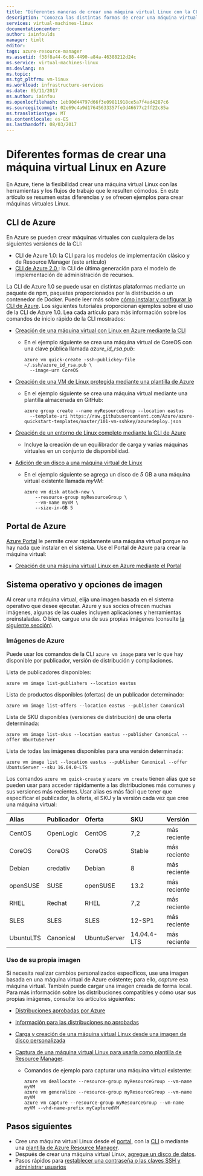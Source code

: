 ```yaml
---
title: "Diferentes maneras de crear una máquina virtual Linux con la CLI de Azure 1.0 | Documentos de Microsoft"
description: "Conozca las distintas formas de crear una máquina virtual Linux en Azure, y obtenga vínculos a herramientas y tutoriales para cada método."
services: virtual-machines-linux
documentationcenter: 
author: iainfoulds
manager: timlt
editor: 
tags: azure-resource-manager
ms.assetid: f38f8a44-6c88-4490-a84a-46388212d24c
ms.service: virtual-machines-linux
ms.devlang: na
ms.topic: 
ms.tgt_pltfrm: vm-linux
ms.workload: infrastructure-services
ms.date: 05/11/2017
ms.author: iainfou
ms.openlocfilehash: 1eb90d44797d66f3e09811918ce5a7f4ad4287c6
ms.sourcegitcommit: 02e69c4a9d17645633357fe3d46677c2ff22c85a
ms.translationtype: MT
ms.contentlocale: es-ES
ms.lasthandoff: 08/03/2017
---
```

# <a name="different-ways-to-create-a-linux-virtual-machine-in-azure"></a>Diferentes formas de crear una máquina virtual Linux en Azure
En Azure, tiene la flexibilidad crear una máquina virtual Linux con las herramientas y los flujos de trabajo que le resulten cómodos. En este artículo se resumen estas diferencias y se ofrecen ejemplos para crear máquinas virtuales Linux.

## <a name="azure-cli"></a>CLI de Azure
En Azure se pueden crear máquinas virtuales con cualquiera de las siguientes versiones de la CLI:

- CLI de Azure 1.0: la CLI para los modelos de implementación clásico y de Resource Manager (este artículo)
- [CLI de Azure 2.0 ](../windows/creation-choices.md): la CLI de última generación para el modelo de implementación de administración de recursos.

La CLI de Azure 1.0 se puede usar en distintas plataformas mediante un paquete de npm, paquetes proporcionados por la distribución o un contenedor de Docker. Puede leer más sobre [cómo instalar y configurar la CLI de Azure](../../cli-install-nodejs.md). Los siguientes tutoriales proporcionan ejemplos sobre el uso de la CLI de Azure 1.0. Lea cada artículo para más información sobre los comandos de inicio rápido de la CLI mostrados:

* [Creación de una máquina virtual con Linux en Azure mediante la CLI](quick-create-cli-nodejs.md)
  
  * En el ejemplo siguiente se crea una máquina virtual de CoreOS con una clave pública llamada *azure_id_rsa.pub*:
    
    ```azurecli
    azure vm quick-create -ssh-publickey-file ~/.ssh/azure_id_rsa.pub \
      --image-urn CoreOS
    ```
* [Creación de una VM de Linux protegida mediante una plantilla de Azure](create-ssh-secured-vm-from-template.md)
  
  * En el ejemplo siguiente se crea una máquina virtual mediante una plantilla almacenada en GitHub:
    
    ```azurecli
    azure group create --name myResourceGroup --location eastus 
      --template-uri https://raw.githubusercontent.com/Azure/azure-quickstart-templates/master/101-vm-sshkey/azuredeploy.json
    ```
* [Creación de un entorno de Linux completo mediante la CLI de Azure](create-cli-complete-nodejs.md)
  
  * Incluye la creación de un equilibrador de carga y varias máquinas virtuales en un conjunto de disponibilidad.
* [Adición de un disco a una máquina virtual de Linux](add-disk.md)
  
  * En el ejemplo siguiente se agrega un disco de *5* GB a una máquina virtual existente llamada *myVM*:
    
    ```azurecli
    azure vm disk attach-new \
        --resource-group myResourceGroup \
        --vm-name myVM \
        --size-in-GB 5
    ```

## <a name="azure-portal"></a>Portal de Azure
[Azure Portal](https://portal.azure.com) le permite crear rápidamente una máquina virtual porque no hay nada que instalar en el sistema. Use el Portal de Azure para crear la máquina virtual:

* [Creación de una máquina virtual Linux en Azure mediante el Portal](quick-create-portal.md) 

## <a name="operating-system-and-image-choices"></a>Sistema operativo y opciones de imagen
Al crear una máquina virtual, elija una imagen basada en el sistema operativo que desee ejecutar. Azure y sus socios ofrecen muchas imágenes, algunas de las cuales incluyen aplicaciones y herramientas preinstaladas. O bien, cargue una de sus propias imágenes (consulte [la siguiente sección](#use-your-own-image)).

### <a name="azure-images"></a>Imágenes de Azure
Puede usar los comandos de la CLI `azure vm image` para ver lo que hay disponible por publicador, versión de distribución y compilaciones.

Lista de publicadores disponibles:

```azurecli
azure vm image list-publishers --location eastus
```

Lista de productos disponibles (ofertas) de un publicador determinado:

```azurecli
azure vm image list-offers --location eastus --publisher Canonical
```

Lista de SKU disponibles (versiones de distribución) de una oferta determinada:

```azurecli
azure vm image list-skus --location eastus --publisher Canonical --offer UbuntuServer
```

Lista de todas las imágenes disponibles para una versión determinada:

```azurecli
azure vm image list --location eastus --publisher Canonical --offer UbuntuServer --sku 16.04.0-LTS
```

Los comandos `azure vm quick-create` y `azure vm create` tienen alias que se pueden usar para acceder rápidamente a las distribuciones más comunes y sus versiones más recientes. Usar alias es más fácil que tener que especificar el publicador, la oferta, el SKU y la versión cada vez que cree una máquina virtual:

| Alias | Publicador | Oferta | SKU | Versión |
|:--- |:--- |:--- |:--- |:--- |
| CentOS |OpenLogic |CentOS |7,2 |más reciente |
| CoreOS |CoreOS |CoreOS |Stable |más reciente |
| Debian |credativ |Debian |8 |más reciente |
| openSUSE |SUSE |openSUSE |13.2 |más reciente |
| RHEL |Redhat |RHEL |7,2 |más reciente |
| SLES |SLES |SLES |12-SP1 |más reciente |
| UbuntuLTS |Canonical |UbuntuServer |14.04.4-LTS |más reciente |

### <a name="use-your-own-image"></a>Uso de su propia imagen
Si necesita realizar cambios personalizados específicos, use una imagen basada en una máquina virtual de Azure existente; para ello, *capture* esa máquina virtual. También puede cargar una imagen creada de forma local. Para más información sobre las distribuciones compatibles y cómo usar sus propias imágenes, consulte los artículos siguientes:

* [Distribuciones aprobadas por Azure](endorsed-distros.md)
* [Información para las distribuciones no aprobadas](create-upload-generic.md)
* [Carga y creación de una máquina virtual Linux desde una imagen de disco personalizada](upload-vhd.md)
* [Captura de una máquina virtual Linux para usarla como plantilla de Resource Manager](capture-image.md).
  
  * Comandos de ejemplo para capturar una máquina virtual existente:
    
    ```azurecli
    azure vm deallocate --resource-group myResourceGroup --vm-name myVM
    azure vm generalize --resource-group myResourceGroup --vm-name myVM
    azure vm capture --resource-group myResourceGroup --vm-name myVM --vhd-name-prefix myCapturedVM
    ```

## <a name="next-steps"></a>Pasos siguientes
* Cree una máquina virtual Linux desde el [portal](quick-create-portal.md), con la [CLI](quick-create-cli.md) o mediante una [plantilla de Azure Resource Manager](../windows/cli-deploy-templates.md).
* Después de crear una máquina virtual Linux, [agregue un disco de datos](add-disk.md).
* Pasos rápidos para [restablecer una contraseña o las claves SSH y administrar usuarios](using-vmaccess-extension.md)


